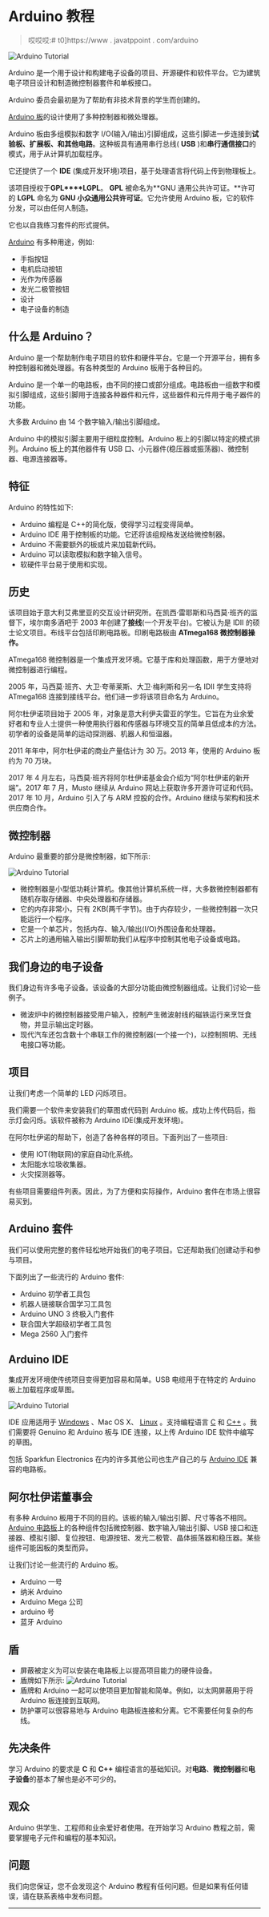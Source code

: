 # Arduino 教程

> 哎哎哎:# t0]https://www . javatppoint . com/arduino

![Arduino Tutorial](../Images/6bf8c14c5e6641eed1a3dd1727bda566.png)

Arduino 是一个用于设计和构建电子设备的项目、开源硬件和软件平台。它为建筑电子项目设计和制造微控制器套件和单板接口。

Arduino 委员会最初是为了帮助有非技术背景的学生而创建的。

[Arduino 板](https://www.javatpoint.com/arduino-boards)的设计使用了多种控制器和微处理器。

Arduino 板由多组模拟和数字 I/O(输入/输出)引脚组成，这些引脚进一步连接到**试验板、扩展板、**和其他**电路**。这种板具有通用串行总线( **USB** )和**串行通信接口**的模式，用于从计算机加载程序。

它还提供了一个 **IDE** (集成开发环境)项目，基于处理语言将代码上传到物理板上。

该项目授权于**GPL****LGPL**。 **GPL** 被命名为**GNU 通用公共许可证。**许可的 **LGPL** 命名为 **GNU 小众通用公共许可证**。它允许使用 Arduino 板，它的软件分发，可以由任何人制造。

它也以自我练习套件的形式提供。

[Arduino](https://www.javatpoint.com/arduino) 有多种用途，例如:

*   手指按钮
*   电机启动按钮
*   光作为传感器
*   发光二极管按钮
*   设计
*   电子设备的制造

## 什么是 Arduino？

Arduino 是一个帮助制作电子项目的软件和硬件平台。它是一个开源平台，拥有多种控制器和微处理器。有各种类型的 Arduino 板用于各种目的。

Arduino 是一个单一的电路板，由不同的接口或部分组成。电路板由一组数字和模拟引脚组成，这些引脚用于连接各种器件和元件，这些器件和元件用于电子器件的功能。

大多数 Arduino 由 14 个数字输入/输出引脚组成。

Arduino 中的模拟引脚主要用于细粒度控制。Arduino 板上的引脚以特定的模式排列。Arduino 板上的其他器件有 USB 口、小元器件(稳压器或振荡器)、微控制器、电源连接器等。

## 特征

Arduino 的特性如下:

*   Arduino 编程是 C++的简化版，使得学习过程变得简单。
*   Arduino IDE 用于控制板的功能。它还将该组规格发送给微控制器。
*   Arduino 不需要额外的板或片来加载新代码。
*   Arduino 可以读取模拟和数字输入信号。
*   软硬件平台易于使用和实现。

## 历史

该项目始于意大利艾弗里亚的交互设计研究所。在凯西·雷耶斯和马西莫·班齐的监督下，埃尔南多酒吧于 2003 年创建了**接线**(一个开发平台)。它被认为是 IDII 的硕士论文项目。布线平台包括印刷电路板。印刷电路板由 **ATmega168 微控制器操作。**

ATmega168 微控制器是一个集成开发环境。它基于库和处理函数，用于方便地对微控制器进行编程。

2005 年，马西莫·班齐、大卫·夸蒂莱斯、大卫·梅利斯和另一名 IDII 学生支持将 ATmega168 连接到接线平台。他们进一步将该项目命名为 Arduino。

阿尔杜伊诺项目始于 2005 年，对象是意大利伊夫雷亚的学生。它旨在为业余爱好者和专业人士提供一种使用执行器和传感器与环境交互的简单且低成本的方法。初学者的设备是简单的运动探测器、机器人和恒温器。

2011 年年中，阿尔杜伊诺的商业产量估计为 30 万。2013 年，使用的 Arduino 板约为 70 万块。

2017 年 4 月左右，马西莫·班齐将阿尔杜伊诺基金会介绍为“阿尔杜伊诺的新开端”。2017 年 7 月，Musto 继续从 Arduino 网站上获取许多开源许可证和代码。2017 年 10 月，Arduino 引入了与 ARM 控股的合作。Arduino 继续与架构和技术供应商合作。

## 微控制器

Arduino 最重要的部分是微控制器，如下所示:

![Arduino Tutorial](../Images/5e84fde575289a7a14725d5f1723617e.png)

*   微控制器是小型低功耗计算机。像其他计算机系统一样，大多数微控制器都有随机存取存储器、中央处理器和存储器。
*   它的内存非常小，只有 2KB(两千字节)。由于内存较少，一些微控制器一次只能运行一个程序。
*   它是一个单芯片，包括内存、输入/输出(I/O)外围设备和处理器。
*   芯片上的通用输入输出引脚帮助我们从程序中控制其他电子设备或电路。

## 我们身边的电子设备

我们身边有许多电子设备。该设备的大部分功能由微控制器组成。让我们讨论一些例子。

*   微波炉中的微控制器接受用户输入，控制产生微波射线的磁铁运行来烹饪食物，并显示输出定时器。
*   现代汽车还包含数十个串联工作的微控制器(一个接一个)，以控制照明、无线电接口等功能。

## 项目

让我们考虑一个简单的 LED 闪烁项目。

我们需要一个软件来安装我们的草图或代码到 Arduino 板。成功上传代码后，指示灯会闪烁。该软件被称为 Arduino IDE(集成开发环境)。

在阿尔杜伊诺的帮助下，创造了各种各样的项目。下面列出了一些项目:

*   使用 IOT(物联网)的家庭自动化系统。
*   太阳能水垃圾收集器。
*   火灾探测器等。

有些项目需要组件列表。因此，为了方便和实际操作，Arduino 套件在市场上很容易买到。

## Arduino 套件

我们可以使用完整的套件轻松地开始我们的电子项目。它还帮助我们创建动手和参与项目。

下面列出了一些流行的 Arduino 套件:

*   Arduino 初学者工具包
*   机器人链接联合国学习工具包
*   Arduino UNO 3 终极入门套件
*   联合国大学超级初学者工具包
*   Mega 2560 入门套件

## Arduino IDE

集成开发环境使传统项目变得更加容易和简单。USB 电缆用于在特定的 Arduino 板上加载程序或草图。

![Arduino Tutorial](../Images/a555808af5cd6b3c90b49697bd5a519d.png)

IDE 应用适用于 [Windows](https://www.javatpoint.com/windows) 、Mac OS X、 [Linux](https://www.javatpoint.com/linux-tutorial) 。支持编程语言 [C](https://www.javatpoint.com/c-programming-language-tutorial) 和 [C++](https://www.javatpoint.com/cpp-tutorial) 。我们需要将 Genuino 和 Arduino 板与 IDE 连接，以上传 Arduino IDE 软件中编写的草图。

包括 Sparkfun Electronics 在内的许多其他公司也生产自己的与 [Arduino IDE](https://www.javatpoint.com/arduino-ide) 兼容的电路板。

## 阿尔杜伊诺董事会

有多种 Arduino 板用于不同的目的。该板的输入/输出引脚、尺寸等各不相同。 [Arduino 电路板](https://www.javatpoint.com/arduino-boards)上的各种组件包括微控制器、数字输入/输出引脚、USB 接口和连接器、模拟引脚、复位按钮、电源按钮、发光二极管、晶体振荡器和稳压器。某些组件可能因板的类型而异。

让我们讨论一些流行的 Arduino 板。

*   Arduino 一号
*   纳米 Arduino
*   Arduino Mega 公司
*   arduino 号
*   蓝牙 Arduino

## 盾

*   屏蔽被定义为可以安装在电路板上以提高项目能力的硬件设备。
*   盾牌如下所示:
    ![Arduino Tutorial](../Images/9ea84e5672569a00f70d8ae60e57ff5b.png)
*   盾牌和 Arduino 一起可以使项目更加智能和简单。例如，以太网屏蔽用于将 Arduino 板连接到互联网。
*   防护罩可以很容易地与 Arduino 电路板连接和分离。它不需要任何复杂的布线。

## 先决条件

学习 Arduino 的要求是 **C** 和 **C++** 编程语言的基础知识。对**电路**、**微控制器**和**电子设备**的基本了解也是必不可少的。

## 观众

Arduino 供学生、工程师和业余爱好者使用。在开始学习 Arduino 教程之前，需要掌握电子元件和编程的基本知识。

## 问题

我们向您保证，您不会发现这个 Arduino 教程有任何问题。但是如果有任何错误，请在联系表格中发布问题。

* * *